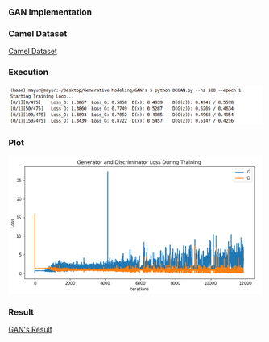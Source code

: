 ### **GAN Implementation**

### **Camel Dataset**
  
  [Camel Dataset](https://console.cloud.google.com/storage/browser/quickdraw_dataset/full/numpy_bitmap;tab=objects?pli=1&prefix=)

### **Execution**
![Execution](Images/execution.png)
  
### **Plot**

![Loss vs Iteration](Images/loss_vs_iterations.png)
  
### **Result**

  [GAN's Result]('Images/gans_result.png')
